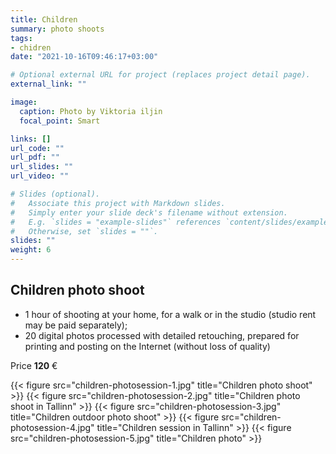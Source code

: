 ```yaml
---
title: Children
summary: photo shoots
tags:
- chidren
date: "2021-10-16T09:46:17+03:00"

# Optional external URL for project (replaces project detail page).
external_link: ""

image:
  caption: Photo by Viktoria iljin
  focal_point: Smart

links: []
url_code: ""
url_pdf: ""
url_slides: ""
url_video: ""

# Slides (optional).
#   Associate this project with Markdown slides.
#   Simply enter your slide deck's filename without extension.
#   E.g. `slides = "example-slides"` references `content/slides/example-slides.md`.
#   Otherwise, set `slides = ""`.
slides: ""
weight: 6
---
```


## Children photo shoot

* 1 hour of shooting at your home, for a walk or in the studio (studio rent may be paid separately);
* 20 digital photos processed with detailed retouching, prepared for printing and posting on the Internet (without loss of quality)

Price **120** €

{{< figure src="children-photosession-1.jpg" title="Children photo shoot" >}}
{{< figure src="children-photosession-2.jpg" title="Children photo shoot in Tallinn" >}}
{{< figure src="children-photosession-3.jpg" title="Children outdoor photo shoot" >}}
{{< figure src="children-photosession-4.jpg" title="Children session in Tallinn" >}}
{{< figure src="children-photosession-5.jpg" title="Children photo" >}}
